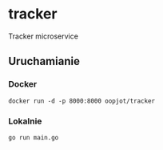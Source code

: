 # tracker
Tracker microservice

## Uruchamianie
### Docker
```console
docker run -d -p 8000:8000 oopjot/tracker
```
### Lokalnie
```console
go run main.go
```
